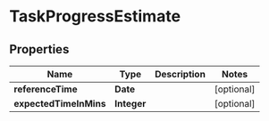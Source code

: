 

# TaskProgressEstimate


## Properties

Name | Type | Description | Notes
------------ | ------------- | ------------- | -------------
**referenceTime** | **Date** |  |  [optional]
**expectedTimeInMins** | **Integer** |  |  [optional]



